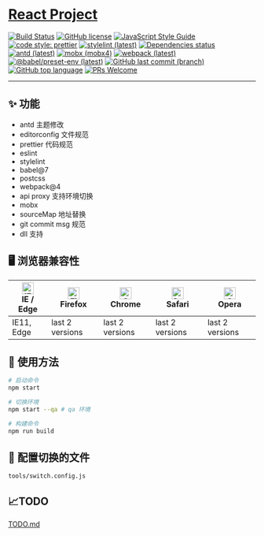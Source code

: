 # [React Project](https://github.com/lovelope/react-project)

[![Build Status][travis-ci]][travis-ci-url]
[![GitHub license][license]][license-url]
[![JavaScript Style Guide][airbnb]][airbnb-url]
[![code style: prettier][prettier]][prettier-url]
[![stylelint (latest)][stylelint]][stylelint-url]
[![Dependencies status][dependencies]][dependencies-url]
[![antd (latest)][antd]][antd-url]
[![mobx (mobx4)][mobx]][mobx-url]
[![webpack (latest)][webpack]][webpack-url]
[![@babel/preset-env (latest)][babel]][babel-url]
[![GitHub last commit (branch)][commit]][commit-url]
[![GitHub top language][language]][language-url]
[![PRs Welcome][pr]][pr-url]

---

## ✨ 功能

- antd 主题修改
- editorconfig 文件规范
- prettier 代码规范
- eslint
- stylelint
- babel@7
- postcss
- webpack@4
- api proxy 支持环境切换
- mobx
- sourceMap 地址替换
- git commit msg 规范
- dll 支持

## 🖥 浏览器兼容性

| [<img src="https://raw.githubusercontent.com/alrra/browser-logos/master/src/edge/edge_48x48.png" alt="IE / Edge" width="24px" height="24px" />](http://godban.github.io/browsers-support-badges/)</br>IE / Edge | [<img src="https://raw.githubusercontent.com/alrra/browser-logos/master/src/firefox/firefox_48x48.png" alt="Firefox" width="24px" height="24px" />](http://godban.github.io/browsers-support-badges/)</br>Firefox | [<img src="https://raw.githubusercontent.com/alrra/browser-logos/master/src/chrome/chrome_48x48.png" alt="Chrome" width="24px" height="24px" />](http://godban.github.io/browsers-support-badges/)</br>Chrome | [<img src="https://raw.githubusercontent.com/alrra/browser-logos/master/src/safari/safari_48x48.png" alt="Safari" width="24px" height="24px" />](http://godban.github.io/browsers-support-badges/)</br>Safari | [<img src="https://raw.githubusercontent.com/alrra/browser-logos/master/src/opera/opera_48x48.png" alt="Opera" width="24px" height="24px" />](http://godban.github.io/browsers-support-badges/)</br>Opera |
| --------------------------------------------------------------------------------------------------------------------------------------------------------------------------------------------------------------- | ----------------------------------------------------------------------------------------------------------------------------------------------------------------------------------------------------------------- | ------------------------------------------------------------------------------------------------------------------------------------------------------------------------------------------------------------- | ------------------------------------------------------------------------------------------------------------------------------------------------------------------------------------------------------------- | --------------------------------------------------------------------------------------------------------------------------------------------------------------------------------------------------------- |
| IE11, Edge                                                                                                                                                                                                      | last 2 versions                                                                                                                                                                                                   | last 2 versions                                                                                                                                                                                               | last 2 versions                                                                                                                                                                                               | last 2 versions                                                                                                                                                                                           |

## 🔨 使用方法

```bash
# 启动命令
npm start

# 切换环境
npm start --qa # qa 环境

# 构建命令
npm run build
```

## 🔧 配置切换的文件

`tools/switch.config.js`

## 📈TODO

[TODO.md](./TODO.md)

[travis-ci]: https://api.travis-ci.org/lovelope/react-project.svg?branch=master
[travis-ci-url]: https://travis-ci.org/lovelope/react-project
[license]: https://img.shields.io/badge/license-MIT-blue.svg
[license-url]: https://opensource.org/licenses/MIT
[airbnb]: https://img.shields.io/badge/code_style-airbnb-brightgreen.svg
[airbnb-url]: https://github.com/airbnb/javascript
[prettier]: https://img.shields.io/badge/code_style-prettier-ff69b4.svg?style=flat-square
[prettier-url]: https://prettier.io/
[stylelint]: https://img.shields.io/npm/v/stylelint/latest.svg?label=stylelint
[stylelint-url]: https://stylelint.io/
[dependencies]: https://img.shields.io/david/lovelope/react-project.svg
[dependencies-url]: https://github.com/lovelope/react-project/raw/master/package.json
[antd]: https://img.shields.io/npm/v/antd/latest.svg?label=antd
[antd-url]: https://ant.design/
[mobx]: https://img.shields.io/npm/v/mobx/mobx4.svg?label=mobx%40mobx4
[mobx-url]: https://mobx.js.org/
[webpack]: https://img.shields.io/npm/v/webpack/latest.svg?label=webpack
[webpack-url]: https://webpack.js.org/
[babel]: https://img.shields.io/npm/v/@babel/preset-env/latest.svg?label=%40babel%2Fpreset-env
[babel-url]: https://babeljs.io/
[commit]: https://img.shields.io/github/last-commit/lovelope/react-project/master.svg
[commit-url]: https://github.com/lovelope/react-project/commits/master
[language]: https://img.shields.io/github/languages/top/lovelope/react-project.svg
[language-url]: https://www.typescriptlang.org
[pr]: https://img.shields.io/badge/PRs-welcome-brightgreen.svg
[pr-url]: https://github.com/lovelope/react-project/pulls

